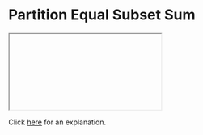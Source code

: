 # Partition Equal Subset Sum 

<iframe></iframe>

Click [here](Explanation.md) for an explanation.

